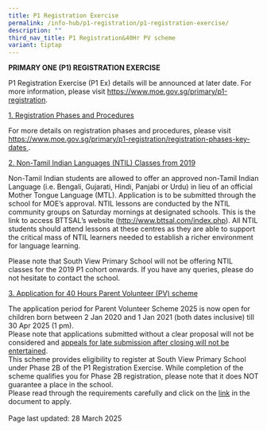```yaml
---
title: P1 Registration Exercise
permalink: /info-hub/p1-registration/p1-registration-exercise/
description: ""
third_nav_title: P1 Registration&40Hr PV scheme
variant: tiptap
---
```

<p><strong>PRIMARY ONE (P1) REGISTRATION EXERCISE</strong>
</p>
<p>P1 Registration Exercise (P1 Ex) details will be announced at later date.
For more information, please visit&nbsp;<a href="https://www.moe.gov.sg/primary/p1-registration" rel="noopener" target="_blank">https://www.moe.gov.sg/primary/p1-registration</a>.</p>
<p><u>1. Registration Phases and Procedures</u>
</p>
<p>For more details on registration phases and procedures, please visit&nbsp;
<a href="https://www.moe.gov.sg/primary/p1-registration/registration-phases-key-dates" rel="noopener noreferrer nofollow" target="_blank"><u>https://www.moe.gov.sg/primary/p1-registration/registration-phases-key-dates</u> 
</a>.</p>
<p><u>2. Non-Tamil Indian Languages (NTIL)&nbsp;Classes from 2019</u>
</p>
<p>Non-Tamil Indian students are allowed to offer an approved non-Tamil Indian
Language (i.e. Bengali, Gujarati, Hindi, Panjabi or Urdu) in lieu of an
official Mother Tongue Language (MTL).&nbsp;Application is to be submitted
through the school for MOE’s approval.&nbsp;NTIL lessons are conducted
by the NTIL community groups on Saturday mornings at designated schools.
This is the link to access BTTSAL’s website (<a href="http://www.bttsal.com/index.php" rel="noopener noreferrer nofollow" target="_blank"><u>http://www.bttsal.com/index.php</u></a>).
All NTIL students should attend lessons at these centres as they are able
to support the critical mass of NTIL learners needed to establish a richer
environment for language learning.&nbsp;</p>
<p>Please note that South View Primary School will not be offering NTIL classes
for the 2019 P1 cohort onwards. If you have any queries, please do not
hesitate to contact the school.</p>
<p><u>3. Application for 40 Hours Parent Volunteer (PV) scheme</u>
</p>
<p>The application period for Parent Volunteer Scheme 2025 is now open for
children born between 2 Jan 2020 and 1 Jan 2021 (both dates inclusive)
till 30 Apr 2025 (1 pm).
<br>Please note that applications submitted without a clear proposal will
not be considered and <u>appeals for late submission after closing will not be entertained</u>.
<br>This scheme provides eligibility to register at South View Primary School
under Phase 2B of the P1 Registration Exercise. While completion of the
scheme qualifies you for Phase 2B registration, please note that it does
NOT guarantee a place in the school.
<br>Please read through the requirements carefully and click on the <a href="/files/2025_PV40_Application.pdf" rel="noopener noreferrer nofollow" target="_blank">link</a> in
the document to apply.
<br>
<br>Page last updated: 28 March 2025</p>